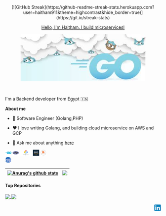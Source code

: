 <p align="center">[![GitHub Streak](https://github-readme-streak-stats.herokuapp.com?user=haitham911&theme=highcontrast&hide_border=true)](https://git.io/streak-stats)</p>
<p align="center"><a href="https://github.com/haitham911">Hello, I'm Haitham. I build microservices!</a></p>

<p align="center"><a href="https://github.com/haitham911"><img width="80%" alt="Hello, I'm Haitham. I do open source!" src="./assets/goimage.jfif" /></a></p>

<br />

I'm a Backend developer from Egypt 🇮🇳

**About me**

- 💼 Software Engineer (Golang,PHP)

- ❤️ I love writing Golang, and building cloud microservice on AWS and GCP

- 💬 Ask me about anything [here](https://github.com/haitham911/Haitham/issues)

<code><img height="20" alt="golang" src="https://github.com/haitham911/Haitham/blob/main/assets/go.png"></code>
<code><img height="20" alt="php" src="https://github.com/haitham911/Haitham/blob/main/assets/php.png"></code>
<code><img height="20" alt="gcp" src="https://github.com/haitham911/Haitham/blob/main/assets/gcp.png"></code>
<code><img height="20" alt="aws" src="https://github.com/haitham911/Haitham/blob/main/assets/aws.png"></code>
<code><img height="20" alt="rabbitmq" src="https://github.com/haitham911/Haitham/blob/main/assets/rabbit.png"></code>    
<code><img height="20" alt="postgres" src="https://github.com/haitham911/Haitham/blob/main/assets/pg.png"></code>    

| <a href="https://github.com/anuraghazra/github-readme-stats"><img align="center" src="https://github-readme-stats.vercel.app/api?username=haitham911&show_icons=true&include_all_commits=true&theme=buefy&hide_border=true" alt="Anurag's github stats" /></a> | <a href="https://github.com/anuraghazra/github-readme-stats"><img align="center" src="https://github-readme-stats.vercel.app/api/top-langs/?username=haitham911&layout=compact&theme=buefy&hide_border=true" /></a> |
| ------------- | ------------- |

#### Top Repositories


<a href="https://github.com/haitham911/fullstack">
  <img align="center" src="https://github-readme-stats.vercel.app/api/pin/?username=haitham911&repo=fullstack&theme=buefy" />
</a>
<a href="https://github.com/haitham911/cd0354-monolith-to-microservices-project">
  <img align="center" src="https://github-readme-stats.vercel.app/api/pin/?username=haitham911&repo=cd0354-monolith-to-microservices-project&theme=buefy" />
</a>

<br />
<br />

<a href="https://www.linkedin.com/in/haitham-rageh-52b52a10b">
  <img align="right" alt="Haitham Rageh | Linkedin" width="21px" src="https://github.com/haitham911/Haitham/blob/main/assets/LinkedIn_icon.svg.png" />
</a>


